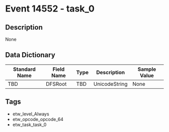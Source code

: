# Event 14552 - task_0

## Description
None

## Data Dictionary
|Standard Name|Field Name|Type|Description|Sample Value|
|---|---|---|---|---|
|TBD|DFSRoot|TBD|UnicodeString|None|None|

## Tags
* etw_level_Always
* etw_opcode_opcode_64
* etw_task_task_0